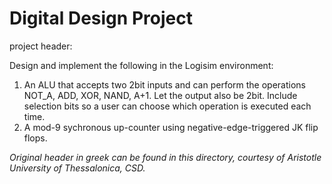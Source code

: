 # Digital Design Project

project header:

Design and implement the following in the Logisim environment:
1. An ALU that accepts two 2bit inputs and can perform the operations NOT_A, ADD, XOR, NAND, A+1.
   Let the output also be 2bit. Include selection bits so a user can choose which operation is 
   executed each time.
2. A mod-9 sychronous up-counter using negative-edge-triggered JK flip flops.

*Original header in greek can be found in this directory, courtesy of Aristotle University of Thessalonica, CSD.*
